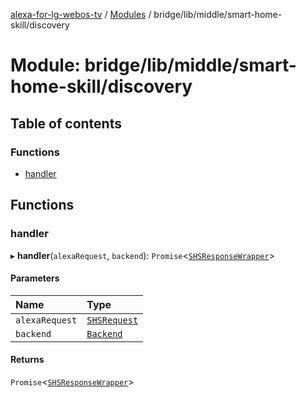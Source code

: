 [alexa-for-lg-webos-tv](../README.md) / [Modules](../modules.md) / bridge/lib/middle/smart-home-skill/discovery

# Module: bridge/lib/middle/smart-home-skill/discovery

## Table of contents

### Functions

- [handler](bridge_lib_middle_smart_home_skill_discovery.md#handler)

## Functions

### handler

▸ **handler**(`alexaRequest`, `backend`): `Promise`\<[`SHSResponseWrapper`](../classes/common_smart_home_skill_response.SHSResponseWrapper.md)\>

#### Parameters

| Name | Type |
| :------ | :------ |
| `alexaRequest` | [`SHSRequest`](../classes/common_smart_home_skill_request.SHSRequest.md) |
| `backend` | [`Backend`](../classes/bridge_lib_backend.Backend.md) |

#### Returns

`Promise`\<[`SHSResponseWrapper`](../classes/common_smart_home_skill_response.SHSResponseWrapper.md)\>
